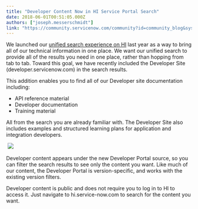 ```yaml
---
title: "Developer Content Now in HI Service Portal Search"
date: 2018-06-01T00:51:05.000Z
authors: ["joseph.messerschmidt"]
link: "https://community.servicenow.com/community?id=community_blog&sys_id=3c58f4efdb5a1b040e3dfb651f961955"
---
```

<p>We launched our <a href="community?id&#61;community_blog&amp;sys_id&#61;566c6ea1dbd0dbc01dcaf3231f96195b" rel="nofollow">unified search experience on HI</a> last year as a way to bring all of our technical information in one place. We want our unified search to provide all of the results you need in one place, rather than hopping from tab to tab. Toward this goal, we have recently included the Developer Site (developer.servicenow.com) in the search results.</p>
<p>This addition enables you to find all of our Developer site documentation including:</p>
<ul><li>API reference material</li><li>Developer documentation</li><li>Training material</li></ul>
<p>All from the search you are already familiar with. The Developer Site also includes examples and structured learning plans for application and integration developers.</p>
<p> <img style="max-width: 100%; max-height: 480px;" src="66c7342fdb5a1b040e3dfb651f961965.iix" /></p>
<p>Developer content appears under the new Developer Portal source, so you can filter the search results to see only the content you want. Like much of our content, the Developer Portal is version-specific, and works with the existing version filters. </p>
<p>Developer content is public and does not require you to log in to HI to access it. Just navigate to hi.service-now.com to search for the content you want.</p>